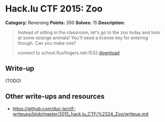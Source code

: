 # Hack.lu CTF 2015: Zoo

**Category:** Reversing
**Points:** 350
**Solves:** 15
**Description:**

> Instead of sitting in the classroom, let's go to the zoo today and look at some strange animals!
> You'll need a license key for entering though. Can you make one?
> 
> connect to school.fluxfingers.net:1532
> [download](zoo_e53acc6856a0e20f5d0a479081f18911.tar.gz)


## Write-up

(TODO)

## Other write-ups and resources

* <https://github.com/duc-le/ctf-writeups/blob/master/2015_hack.lu_CTF/%2324_Zoo/writeup.md>
